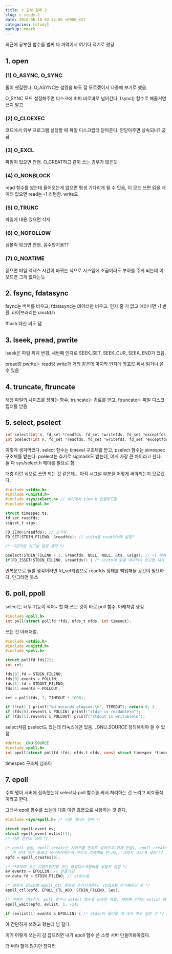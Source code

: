 ```yaml
---
title: c 공부 정리 2
slug: c-study-2
date: 2016-08-10 02:32:00 +0900 KST
categories: [study]
markup: mmark
---
```


최근에 공부한 함수들 벌써 다 까먹어서 여기다 적기로 했당

## 1. open

### (1) O_ASYNC, O_SYNC

둘이 헷갈린다. O_ASYNC는 설명을 봐도 잘 모르겠어서 나중에 보기로 했음

O_SYNC 모드 설정해주면 디스크에 버퍼 바로바로 넘어간다.
fsync() 함수로 해줄거면 쓰지 말고

### (2) O_CLOEXEC

코드에서 외부 프로그램 실행할 때 파일 디스크립터 닫아준다.
안닫아주면 상속되나? 궁금

### (3) O_EXCL

파일이 있으면 안염. O_CREAT하고 같이 쓰는 경우가 많은듯

### (4) O_NONBLOCK

read 함수를 썼는데 들어오는게 없으면 평생 기다리게 될 수 잇음,
이 모드 쓰면 읽을 데이터 없으면 read는 -1 리턴함. write도

### (5) O_TRUNC

파일에 내용 있으면 삭제

### (6) O_NOFOLLOW

심볼릭 링크면 안염. 꼼수방지용??

### (7) O_NOATIME

읽으면 파일 액세스 시간이 바뀌는 식으로 시스템에 조금이라도 부하를 주게 되는데
이 모드면 그게 없다는듯

## 2. fsync, fdatasync

fsync는 버퍼를 비우고, fdatasync는 데이터만 비우고.
인자 줄 거 없고 에러나면 -1 반환. 라이브러리는 unistd.h

fflush 대신 써도 댐

## 3. lseek, pread, pwrite

lseek은 파일 위치 변경, 세번째 인자로 SEEK_SET, SEEK_CUR, SEEK_END가 있음.

pread랑 pwrite는 read랑 write과 거의 같은데
마지막 인자에 좌표값 줘서 읽거나 쓸 수 있음

## 4. truncate, ftruncate

해당 파일의 사이즈를 정하는 함수, truncate는 경로를 받고,
ftruncate는 파일 디스크립터를 받음

## 5. select, pselect

```c
int select(int n, fd_set *readfds, fd_set *writefds, fd_set *exceptfds, struct timeval *timeout);
int pselect(int n, fd_set *readfds, fd_set *writefds, fd_set *exceptfds, const struct timespec *timeout, const sigset_t *sigmask);
```

이렇게 생겨먹었다. select 함수는 timeval 구조체를 받고,
pselect 함수는 simespec 구조체를 받는다.
pselect는 추가로 sigmask도 받는데, 이게 가장 큰 차이라고 한다.
둘 다 sys/select.h 헤더를 필요로 함

대충 이런 식으로 쓰면 되는 것 같은데...
아직 시그널 부분을 어떻게 써야되는지 모르겠다.

```c
#include <stdio.h>
#include <unistd.h>
#include <sys/select.h> // 여기에서 time.h 인클루드함
#include <signal.h>

struct timespec ts;
fd_set readfds;
sigset_t sigs;

FD_ZERO(&readfds); // 초기화
FD_SET(STDIN_FILENO, &readfds); // stdin을 readfds에 설정?

/* 시간이랑 시그널 설정 생략 */

pselect(STDIN_FILENO + 1, &readfds, NULL, NULL, &ts, &sigs); // +1 해줘야댐
if(FD_ISSET(STDIN_FILENO, &readfds)) { /* stdin에 읽을 데이터가 있으면 내가 하고 싶은 거 */ }
```

반복문으로 돌릴 생각이라면 fd_set타입으로 readfds 상태를 백업해둘 공간이 필요하다. 안그러면 못쓰

## 6. poll, ppoll

select는 너무 기능이 적어~ 할 때 쓰는 것이 바로 poll 함수.
아래처럼 생김

```c
#include <poll.h>
int poll(struct pollfd *fds, nfds_t nfds, int timeout);
```

쓰는 건 아래처럼.

```c
#include <stdio.h>
#include <unistd.h>
#include <poll.h>

struct pollfd fds[2];
int ret;

fds[0].fd = STDIN_FILENO;
fds[0].events = POLLIN;
fds[1].fd = STDOUT_FILENO;
fds[1].events = POLLOUT;

ret = poll(fds, 2, TIMEOUT * 1000);

if (!ret) { printf("%d seconds elapsed.\n", TIMEOUT); return 0; }
if (fds[0].revents & POLLIN) printf("stdin is readable\n");
if (fds[1].revents & POLLOUT) printf("stdout is writable\n");
```

select처럼 pselect도 있는데 리눅스에만 있음.
_GNU_SOURCE 정의해줘야 쓸 수 있음

```c
#define _GNU_SOURCE
#include <poll.h>
int ppoll(struct pollfd *fds, nfds_t nfds, const struct timespec *timeout, const sigset_t *sigmask);
```

timespec 구조체 넘조아

## 7. epoll

수백 명이 서버에 접속했는데 select나 poll 함수를 써서 처리하는 건 느리고 비효율적이라고 한다.

그래서 epoll 함수를 쓰는데 대충 이런 흐름으로 사용하는 것 같다.

```c
#include <sys/epoll.h> /* 다른 헤더는 생략 */

struct epoll_event ev;
struct epoll_event evlist[1];
/* 다른 선언도 생략 */

/* epoll 생성, epoll_create는 사이즈를 인자로 넣어주고(이제 안씀), epoll_create1은 플래그를 인자로 넣어준다.
   아 근데 무슨 플래그 넣어줘야하는지 아무리 검색해도 안나옴;; 그래서 그냥 0 넣음 */
epfd = epoll_create1(0);

/* 구조체에 무슨 이벤트인지랑 무슨 파일디스크립터를 넣을지 설정 */
ev.events = EPOLLIN; // 받을거임
ev.data.fd = STDIN_FILENO; // stdin을

/* 설정이 끝났으면 epoll_ctl 함수로 추가시켜준다. stdin을 추가해준단 뜻 */
epoll_ctl(epfd, EPOLL_CTL_ADD, STDIN_FILENO, &ev);

/* 이벤트 기다리기. poll 함수나 select 함수랑 비슷한 역할. 세번째 인자는 evlist 배열 갯수로 하면 되고, 마지막 인자는 시간인데 -1로 하면 안 기다림 */
epoll_wait(epfd, evlist, 1, -1);

if (evlist[1].events & EPOLLIN) { /* stdin이 들어올 때 내가 하고 싶은 거 */ }
```

아 간단하게 쓰려고 했는데 넘 길다.

이거 어떻게 쓰는지 감 잡으려면 내가 epoll 함수 쓴 소켓 서버 만들어봐야겠다.

더 써야 할게 많지만 잠자러
